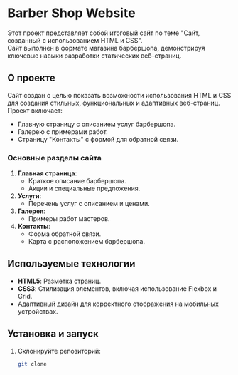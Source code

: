 # Barber Shop Website

Этот проект представляет собой итоговый сайт по теме "Сайт, созданный с использованием HTML и CSS".  
Сайт выполнен в формате магазина барбершопа, демонстрируя ключевые навыки разработки статических веб-страниц.

## О проекте

Сайт создан с целью показать возможности использования HTML и CSS для создания стильных, функциональных и адаптивных веб-страниц.  
Проект включает:
- Главную страницу с описанием услуг барбершопа.
- Галерею с примерами работ.
- Страницу "Контакты" с формой для обратной связи.

### Основные разделы сайта
1. **Главная страница**:
    - Краткое описание барбершопа.
    - Акции и специальные предложения.
2. **Услуги**:
    - Перечень услуг с описанием и ценами.
3. **Галерея**:
    - Примеры работ мастеров.
4. **Контакты**:
    - Форма обратной связи.
    - Карта с расположением барбершопа.

## Используемые технологии

- **HTML5**: Разметка страниц.
- **CSS3**: Стилизация элементов, включая использование Flexbox и Grid.
- Адаптивный дизайн для корректного отображения на мобильных устройствах.

## Установка и запуск

1. Склонируйте репозиторий:
   ```bash
   git clone 
